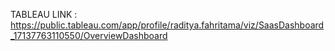 TABLEAU LINK : https://public.tableau.com/app/profile/raditya.fahritama/viz/SaasDashboard_17137763110550/OverviewDashboard
